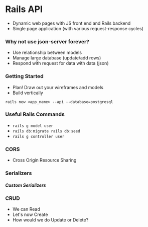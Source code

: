 # Rails API
- Dynamic web pages with JS front end and Rails backend
- Single page application (with various request-response cycles)

### Why not use json-server forever?
- Use relationship between models
- Manage large database (update/add rows)
- Respond with request for data with data (json)

### Getting Started
- Plan! Draw out your wireframes and models
- Build vertically

`rails new <app_name> --api --database=postgresql`

### Useful Rails Commands
- `rails g model user`
- `rails db:migrate rails db:seed`
- `rails g controller user`

### CORS
- Cross Origin Resource Sharing

### Serializers

##### Custom Serializers

### CRUD
 - We can Read
 - Let's now Create
 - How would we do Update or Delete?








